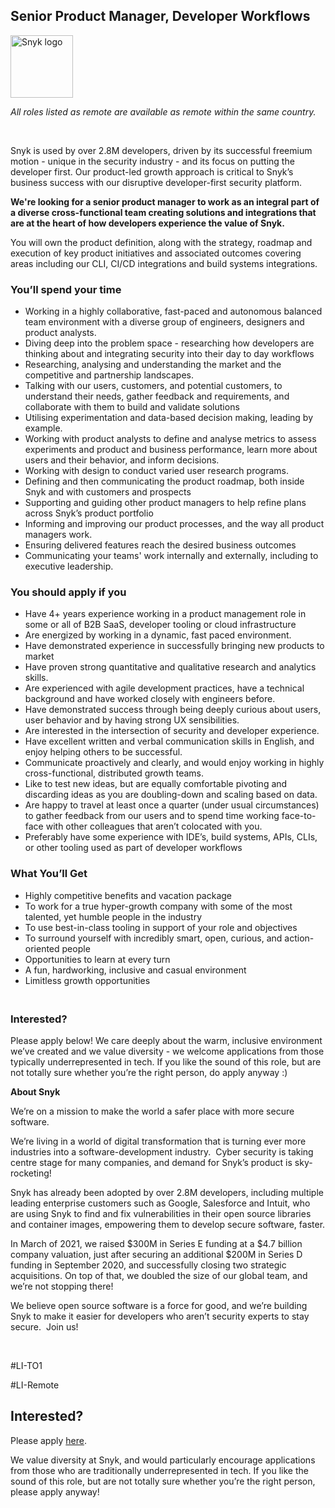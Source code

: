 Senior Product Manager, Developer Workflows
---

<img src="https://res.cloudinary.com/snyk/image/upload/v1537345894/press-kit/brand/logo-black.png" width="100" alt="Snyk logo" />

<p><em>All roles listed as remote are available as remote within the same country.</em></p>
<p>&nbsp;</p>
<p><span style="font-weight: 400;">Snyk is used by over 2.8M developers, driven by its successful freemium motion - unique in the security industry - and its focus on putting the developer first. Our product-led growth approach is critical to Snyk’s business success with our disruptive developer-first security platform.</span></p>
<p><strong>We're looking for a senior product manager to work as an integral part of a diverse cross-functional team creating solutions and integrations that are at the heart of how developers experience the value of Snyk.</strong></p>
<p><span style="font-weight: 400;">You will own the product definition, along with the strategy, roadmap and execution of key product initiatives and associated outcomes covering areas including our CLI, CI/CD integrations and build systems integrations.&nbsp;</span></p>
<h3><strong>You’ll spend your time</strong></h3>
<ul>
<li style="font-weight: 400;"><span style="font-weight: 400;">Working in a highly collaborative, fast-paced and autonomous balanced team environment with a diverse group of engineers, designers and product analysts.</span></li>
<li style="font-weight: 400;"><span style="font-weight: 400;">Diving deep into the problem space - researching how developers are thinking about and integrating security into their day to day workflows</span></li>
<li style="font-weight: 400;"><span style="font-weight: 400;">Researching, analysing and understanding the market and the competitive and partnership landscapes.</span></li>
<li style="font-weight: 400;"><span style="font-weight: 400;">Talking with our users, customers, and potential customers, to understand their needs, gather feedback and requirements, and collaborate with them to build and validate solutions</span></li>
<li style="font-weight: 400;"><span style="font-weight: 400;">Utilising experimentation and data-based decision making, leading by example.</span></li>
<li style="font-weight: 400;"><span style="font-weight: 400;">Working with product analysts to define and analyse metrics to assess experiments and product and business performance, learn more about users and their behavior, and inform decisions.</span></li>
<li style="font-weight: 400;"><span style="font-weight: 400;">Working with design to conduct varied user research programs.</span></li>
<li style="font-weight: 400;"><span style="font-weight: 400;">Defining and then communicating the product roadmap, both inside Snyk and with customers and prospects</span></li>
<li style="font-weight: 400;"><span style="font-weight: 400;">Supporting and guiding other product managers to help refine plans across Snyk’s product portfolio</span></li>
<li style="font-weight: 400;"><span style="font-weight: 400;">Informing and improving our product processes, and the way all product managers work.</span></li>
<li style="font-weight: 400;"><span style="font-weight: 400;">Ensuring delivered features reach the desired business outcomes</span></li>
<li style="font-weight: 400;"><span style="font-weight: 400;">Communicating your teams' work internally and externally, including to executive leadership.</span></li>
</ul>
<h3><strong>You should apply if you</strong></h3>
<ul>
<li style="font-weight: 400;"><span style="font-weight: 400;">Have 4+ years experience working in a product management role in some or all of B2B SaaS, developer tooling or cloud infrastructure</span></li>
<li style="font-weight: 400;"><span style="font-weight: 400;">Are energized by working in a dynamic, fast paced environment.</span></li>
<li style="font-weight: 400;"><span style="font-weight: 400;">Have demonstrated experience in successfully bringing new products to market</span></li>
<li style="font-weight: 400;"><span style="font-weight: 400;">Have proven strong quantitative and qualitative research and analytics skills.</span></li>
<li style="font-weight: 400;"><span style="font-weight: 400;">Are experienced with agile development practices, have a technical background and have worked closely with engineers before.</span></li>
<li style="font-weight: 400;"><span style="font-weight: 400;">Have demonstrated success through being deeply curious about users, user behavior and by having strong UX sensibilities.</span></li>
<li style="font-weight: 400;"><span style="font-weight: 400;">Are interested in the intersection of security and developer experience.</span></li>
<li style="font-weight: 400;"><span style="font-weight: 400;">Have excellent written and verbal communication skills in English, and enjoy helping others to be successful.</span></li>
<li style="font-weight: 400;"><span style="font-weight: 400;">Communicate proactively and clearly, and would enjoy working in highly cross-functional, distributed growth teams.</span></li>
<li style="font-weight: 400;"><span style="font-weight: 400;">Like to test new ideas, but are equally comfortable pivoting and discarding ideas as you are doubling-down and scaling based on data.</span></li>
<li style="font-weight: 400;"><span style="font-weight: 400;">Are happy to travel at least once a quarter (under usual circumstances) to gather feedback from our users and to spend time working face-to-face with other colleagues that aren’t colocated with you.</span></li>
<li style="font-weight: 400;"><span style="font-weight: 400;">Preferably have some experience with IDE’s, build systems, APIs, CLIs, or other tooling used as part of developer workflows</span></li>
</ul>
<h3><strong>What You’ll Get</strong></h3>
<ul>
<li style="font-weight: 400;"><span style="font-weight: 400;">Highly competitive benefits and vacation package</span></li>
<li style="font-weight: 400;"><span style="font-weight: 400;">To work for a true hyper-growth company with some of the most talented, yet humble people in the industry</span></li>
<li style="font-weight: 400;"><span style="font-weight: 400;">To use best-in-class tooling in support of your role and objectives</span></li>
<li style="font-weight: 400;"><span style="font-weight: 400;">To surround yourself with incredibly smart, open, curious, and action-oriented people</span></li>
<li style="font-weight: 400;"><span style="font-weight: 400;">Opportunities to learn at every turn</span></li>
<li style="font-weight: 400;"><span style="font-weight: 400;">A fun, hardworking, inclusive and casual environment</span></li>
<li style="font-weight: 400;"><span style="font-weight: 400;">Limitless growth opportunities</span></li>
</ul>
<h3><strong><br></strong><strong>Interested?</strong></h3>
<p><span style="font-weight: 400;">Please apply below! We care deeply about the warm, inclusive environment we’ve created and we value diversity - we welcome applications from those typically underrepresented in tech. If you like the sound of this role, but are not totally sure whether you’re the right person, do apply anyway :)</span></p>
<p><strong>About Snyk</strong></p>
<p><span style="font-weight: 400;">We’re on a mission to make the world a safer place with more secure software.</span></p>
<p><span style="font-weight: 400;">We’re living in a world of digital transformation that is turning ever more industries into a software-development industry.&nbsp; Cyber security is taking centre stage for many companies, and demand for Snyk’s product is sky-rocketing!&nbsp;&nbsp;</span></p>
<p><span style="font-weight: 400;">Snyk has already been adopted by over 2.8M developers, including multiple leading enterprise customers such as Google, Salesforce and Intuit, who are using Snyk to find and fix vulnerabilities in their open source libraries and container images, empowering them to develop secure software, faster.</span></p>
<p><span style="font-weight: 400;">In March of 2021, we raised $300M in Series E funding at a $4.7 billion company valuation, just after securing an additional $200M in Series D funding in September 2020, and successfully closing two strategic acquisitions. On top of that, we doubled the size of our global team, and we’re not stopping there!&nbsp;&nbsp;</span></p>
<p><span style="font-weight: 400;">We believe open source software is a force for good, and we’re building Snyk to make it easier for developers who aren’t security experts to stay secure.&nbsp; Join us!</span></p>
<p>&nbsp;</p>
<p><span style="font-weight: 400;">#LI-TO1</span></p>
<p><span style="font-weight: 400;">#LI-Remote</span></p>

Interested?
---

Please apply [here](https://boards.greenhouse.io/snyk/jobs/5381469002#app).

We value diversity at Snyk, and would particularly encourage applications from those who are traditionally underrepresented in tech.
If you like the sound of this role, but are not totally sure whether you’re the right person, please apply anyway!
